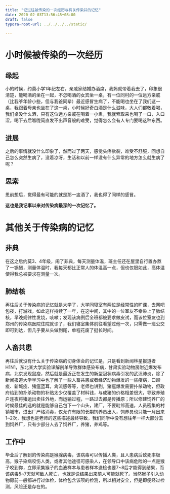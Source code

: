 ```yaml
---
title: "记过往被传染的一次经历与有关传染并的记忆"
date: 2020-02-03T13:56:45+08:00
draft: false
typora-root-url: ../../../../static/

---
```


# 小时候被传染的一次经历

## 缘起

小的时候，约莫小学1年纪左右，亲戚家结婚办酒席，我妈就带着我去了，印象很清楚，能喝酒的坐在一起，不怎喝酒的女宾坐一桌，有一位同村的一位远方亲戚（比我爷年龄小些，但与我爸同辈）最近感冒生病了，不能喝也坐在了我们这一桌，我跟着母亲也坐在了这一桌，小时候好奇白酒是什么滋味，大人们都敬着喝，我们桌没什么酒，只有这位远方亲戚在喝着一小盅，我就索取来也喝了一口，入口涩，喝下去后喉咙简直发不出声音般的难受，觉得怎么会有人专门要喝这种东西。

## 进展

之后的事情就没什么印象了，然而过了两天，感觉头疼欲裂，难受不舒服，回想自己怎么突然生病了，没着凉呀，生活和以前一样没有什么异常的地方怎么就生病了呢？

## 思索

思前想后，觉得最有可能的就是那一盅酒了，我也得了同样的感冒。

 **这也是我记事以来对传染病最深的一次记忆了。**

# 其他关于传染病的记忆

## 非典

在这之后约莫3、4年级，闹了非典，每天测量体温，班主任还在屋里自行置办熬了一锅醋，测量体温时，我每天都比正常人的体温高一点，但也仅限如此，高体温使得我总被要求在测量一次。

## 肺结核

再往后关于传染病的记忆就是大学了，大学同寝室有两位是经常性的旷课，去网吧包夜，打游戏，如此这样持续了一年，在这中间，其中的一位室友不幸染上了肺结核，早晚规律性发烧，咳嗽；发现该病例后全班都被要求做皮试，而该位室友也到郑州的传染病医院住院就诊了，我们寝室集体前往看望过他一次，只需做一班公交即可到达，但几乎要从头做到尾，单程花废了挺长时间。

## 人畜共患

再往后就没有什么关于传染病的切身体会的记忆是，只是看到新闻林星报道者H1N1，东北某大学实验课解剖羊导致群体感染布病，甘肃实验动物房附近爆发布病，北京发现鼠疫，然后就是最近正在发生的新型冠状病毒引发的武汉肺炎，除了新闻报道大学学习中也了解了一些人畜共患或者经济动物爆发的一些疫病，口蹄疫、新城疫、猪瘟蓝耳，禽流感等等，老师也讲到，猪瘟爆发需要扑杀动物，但政府给到的扑杀动物的补贴太少仅覆盖了材料钱，与成猪的价格相差很大，导致养殖户连夜将猪运出卖往外地，而运输过程，一路过去都是传播原；所以修建饲养厂的时候最佳的选的就是能够自己包下一个山头，建厂，不要毗邻高速，人员密集的村镇城市，进出厂严格消毒，仅允许有限的长期饲养员出入，饲养员也只能一月出来1~2次，我想也是老师的这些描述最终导致，我们同学中没有想往年一样大部分去到饲养厂，只有少部分人去了饲养厂，养猪，养鸡等。

## 工作中

毕业后了解到的传染病是猴腺病毒，该病毒可以传播人类，且人患病后致死率极高，猴子染病咬伤人类，或者其他途径可感染人，在领导口中该病危险的一点是猴子咬到你，立即采集猴子的血液样本与患者样本送检也要7~8后才能得到结果，而该病毒5~7天就可致人死亡，也就是说结果出来前人可能就死了。当然猴子引入动物房前一般都进行过体检，体检包含该项的检测，所以相对安全，但是即便经过检测，风险还是存在的。